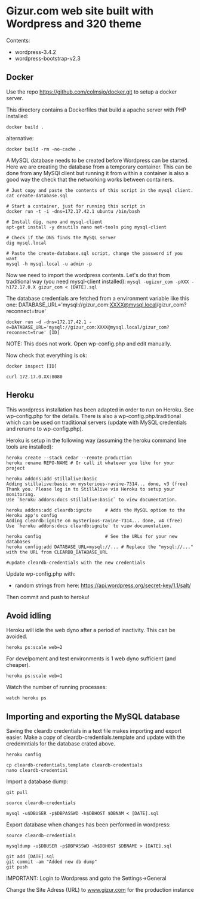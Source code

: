 Gizur.com web site built with Wordpress and 320 theme
====================================================

Contents:

 * wordpress-3.4.2
 * wordpress-bootstrap-v2.3


Docker
------

Use the repo https://github.com/colmsjo/docker.git to setup a docker server.

This directory contains a Dockerfiles that build a apache server with PHP installed: 

`docker build .`

alternative:

`docker build -rm -no-cache .`

A MySQL database needs to be created before Wordpress can be started. Here we are creating the database
from a temporary container. This can be done from any MySQl client but running it from within a 
container is also a good way the check that the networking works between containers.


```
# Just copy and paste the contents of this script in the mysql client.
cat create-database.sql

# Start a container, just for running this script in
docker run -t -i -dns=172.17.42.1 ubuntu /bin/bash

# Install dig, nano and mysql-client
apt-get install -y dnsutils nano net-tools ping mysql-client

# Check if the DNS finds the MySQL server
dig mysql.local

# Paste the create-database.sql script, change the password if you want
mysql -h mysql.local -u admin -p
```

Now we need to import the wordpress contents. Let's do that from traditional way (you need mysql-client installed):
`mysql -ugizur_com -pXXX -h172.17.0.X gizur_com < [DATE].sql`

The database credentials are fetched from a environment variable like this one:
DATABASE_URL='mysql://gizur_com:XXXX@mysql.local/gizur_com?reconnect=true'

`docker run -d -dns=172.17.42.1 -e=DATABASE_URL='mysql://gizur_com:XXXX@mysql.local/gizur_com?reconnect=true' [ID]`

NOTE: This does not work. Open wp-config.php and edit manually.


Now check that everything is ok:

```
docker inspect [ID]

curl 172.17.0.XX:8080
```


Heroku
------

This wordpress installation has been adapted in order to run on Heroku. See wp-config.php for the details.
There is also a wp-config.php.traditional which can be used on traditional servers (update with MySQL credentials
and rename to wp-config.php).

Heroku is setup in the following way (assuming the heroku command line tools are installed):

```
heroku create --stack cedar --remote production
heroku rename REPO-NAME # Or call it whatever you like for your project

heroku addons:add stillalive:basic
Adding stillalive:basic on mysterious-ravine-7314... done, v3 (free)
Thank you. Please log in to StillAlive via Heroku to setup your monitoring.
Use `heroku addons:docs stillalive:basic` to view documentation.

heroku addons:add cleardb:ignite     # Adds the MySQL option to the Heroku app's config
Adding cleardb:ignite on mysterious-ravine-7314... done, v4 (free)
Use `heroku addons:docs cleardb:ignite` to view documentation.

heroku config                        # See the URLs for your new databases
heroku config:add DATABASE_URL=mysql://... # Replace the "mysql://..." with the URL from CLEARDB_DATABASE_URL

#update cleardb-credentials with the new credentials
```

Update wp-config.php with:

 * random strings from here: https://api.wordpress.org/secret-key/1.1/salt/


Then commit and push to heroku!


Avoid idling
-----------

Heroku will idle the web dyno after a period of inactivity. This can be avoided.

```
heroku ps:scale web=2
```

For develpoment and test environments is 1 web dyno sufficient (and cheaper).


```
heroku ps:scale web=1
```


Watch the number of running processes:

```
watch heroku ps
```


Importing and exporting the MySQL database
------------------------------------------

Saving the cleardb credentials in a text file makes importing and export easier.
Make a copy of cleardb-credentials.template and update with the credemntials for 
the database crated above.


```
heroku config

cp cleardb-credentials.template cleardb-credentials
nano cleardb-credential
```

Import a database dump:

```
git pull

source cleardb-credentials

mysql -u$DBUSER -p$DBPASSWD -h$DBHOST $DBNAM < [DATE].sql
```


Export database when changes has been performed in wordpress:

```
source cleardb-credentials

mysqldump -u$DBUSER -p$DBPASSWD -h$DBHOST $DBNAME > [DATE].sql

git add [DATE].sql
git commit -am "Added new db dump"
git push
```

IMPORTANT: Login to Wordpress and goto the Settings->General

Change the Site Adress (URL) to www.gizur.com for the production instance



